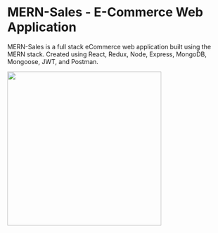 # MERN-Sales - E-Commerce Web Application

MERN-Sales is a full stack eCommerce web application built using the MERN stack. Created using React, Redux, Node, Express, MongoDB, Mongoose, JWT, and Postman.

<img src="https://github.com/SaadMukhtar/MERN-Sales/tree/master/screenshots/home.png" width="350">